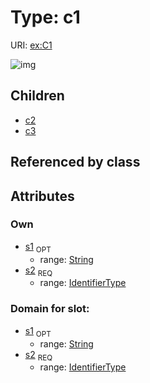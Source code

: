 
# Type: c1




URI: [ex:C1](http://example.org/mappings/C1)


![img](http://yuml.me/diagram/nofunky;dir:TB/class/\[C1&#124;s1:string%20%3F;s2:identifier_type]^-\[C3],%20\[C1]^-\[C2])

## Children

 * [c2](c2.md)
 * [c3](c3.md)

## Referenced by class


## Attributes


### Own

 * [s1](s1.md)  <sub>OPT</sub>
    * range: [String](type/String.md)
 * [s2](s2.md)  <sub>REQ</sub>
    * range: [IdentifierType](type/IdentifierType.md)

### Domain for slot:

 * [s1](s1.md)  <sub>OPT</sub>
    * range: [String](type/String.md)
 * [s2](s2.md)  <sub>REQ</sub>
    * range: [IdentifierType](type/IdentifierType.md)
